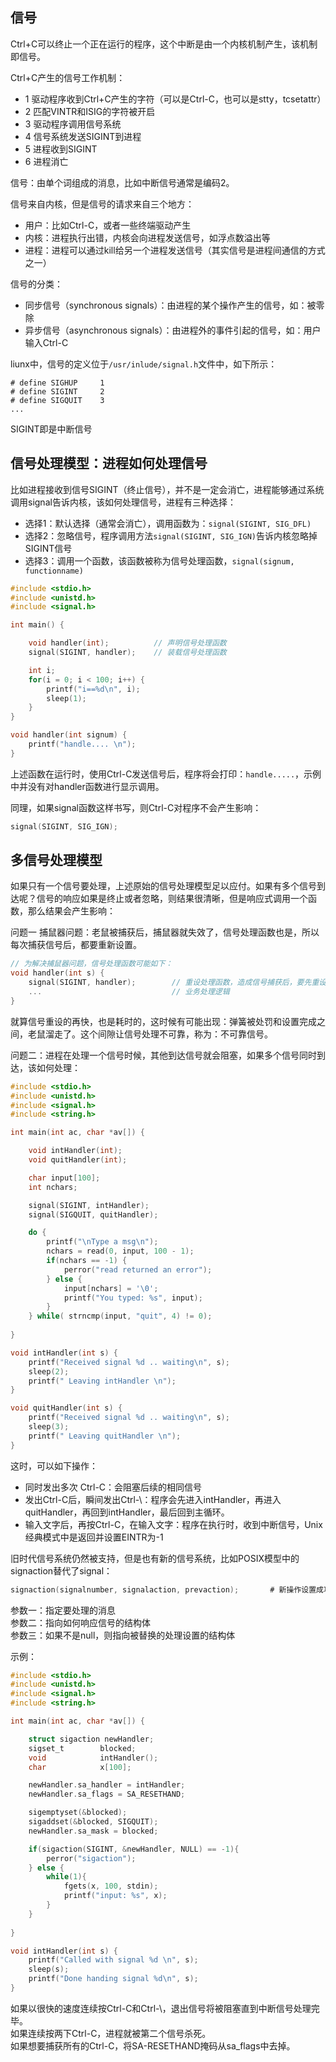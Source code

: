 ## 信号

Ctrl+C可以终止一个正在运行的程序，这个中断是由一个内核机制产生，该机制即信号。  

Ctrl+C产生的信号工作机制：
- 1 驱动程序收到Ctrl+C产生的字符（可以是Ctrl-C，也可以是stty，tcsetattr）
- 2 匹配VINTR和ISIG的字符被开启
- 3 驱动程序调用信号系统
- 4 信号系统发送SIGINT到进程
- 5 进程收到SIGINT
- 6 进程消亡

信号：由单个词组成的消息，比如中断信号通常是编码2。  

信号来自内核，但是信号的请求来自三个地方：
- 用户：比如Ctrl-C，或者一些终端驱动产生
- 内核：进程执行出错，内核会向进程发送信号，如浮点数溢出等
- 进程：进程可以通过kill给另一个进程发送信号（其实信号是进程间通信的方式之一）

信号的分类：
- 同步信号（synchronous signals）：由进程的某个操作产生的信号，如：被零除
- 异步信号（asynchronous signals）：由进程外的事件引起的信号，如：用户输入Ctrl-C

liunx中，信号的定义位于`/usr/inlude/signal.h`文件中，如下所示：
```
# define SIGHUP     1
# define SIGINT     2
# define SIGQUIT    3
...
```
SIGINT即是中断信号

## 信号处理模型：进程如何处理信号

比如进程接收到信号SIGINT（终止信号），并不是一定会消亡，进程能够通过系统调用signal告诉内核，该如何处理信号，进程有三种选择：
- 选择1：默认选择（通常会消亡），调用函数为：`signal(SIGINT, SIG_DFL)`
- 选择2：忽略信号，程序调用方法`signal(SIGINT, SIG_IGN)`告诉内核忽略掉SIGINT信号
- 选择3：调用一个函数，该函数被称为信号处理函数，`signal(signum, functionname)`

```c
#include <stdio.h>
#include <unistd.h>
#include <signal.h>

int main() {

    void handler(int);          // 声明信号处理函数
    signal(SIGINT, handler);    // 装载信号处理函数

    int i;
    for(i = 0; i < 100; i++) {
        printf("i==%d\n", i);
        sleep(1);
    }
}

void handler(int signum) {
    printf("handle.... \n");
}
```

上述函数在运行时，使用Ctrl-C发送信号后，程序将会打印：`handle.....`，示例中并没有对handler函数进行显示调用。 

同理，如果signal函数这样书写，则Ctrl-C对程序不会产生影响：
```c
signal(SIGINT, SIG_IGN);
```

## 多信号处理模型

如果只有一个信号要处理，上述原始的信号处理模型足以应付。如果有多个信号到达呢？信号的响应如果是终止或者忽略，则结果很清晰，但是响应式调用一个函数，那么结果会产生影响：

问题一 捕鼠器问题：老鼠被捕获后，捕鼠器就失效了，信号处理函数也是，所以每次捕获信号后，都要重新设置。  
```c
// 为解决捕鼠器问题，信号处理函数可能如下：
void handler(int s) {
    signal(SIGINT, handler);        // 重设处理函数，造成信号捕获后，要先重设处理函数，再执行业务逻辑
    ...                             // 业务处理逻辑    
}

```

就算信号重设的再快，也是耗时的，这时候有可能出现：弹簧被处罚和设置完成之间，老鼠溜走了。这个间隙让信号处理不可靠，称为：不可靠信号。  

问题二：进程在处理一个信号时候，其他到达信号就会阻塞，如果多个信号同时到达，该如何处理：  

```c
#include <stdio.h>
#include <unistd.h>
#include <signal.h>
#include <string.h>

int main(int ac, char *av[]) {

    void intHandler(int);
    void quitHandler(int);

    char input[100];
    int nchars;

    signal(SIGINT, intHandler);
    signal(SIGQUIT, quitHandler);

    do {
        printf("\nType a msg\n");
        nchars = read(0, input, 100 - 1);
        if(nchars == -1) {
            perror("read returned an error");
        } else {
            input[nchars] = '\0';
            printf("You typed: %s", input);
        }
    } while( strncmp(input, "quit", 4) != 0);
   
}

void intHandler(int s) {
    printf("Received signal %d .. waiting\n", s);
    sleep(2);
    printf(" Leaving intHandler \n");
}

void quitHandler(int s) {
    printf("Received signal %d .. waiting\n", s);
    sleep(3);
    printf(" Leaving quitHandler \n");
}
```

这时，可以如下操作：
- 同时发出多次 Ctrl-C：会阻塞后续的相同信号
- 发出Ctrl-C后，瞬间发出Ctrl-\：程序会先进入intHandler，再进入quitHandler，再回到intHandler，最后回到主循环。
- 输入文字后，再按Ctrl-C，在输入文字：程序在执行时，收到中断信号，Unix经典模式中是返回并设置EINTR为-1

旧时代信号系统仍然被支持，但是也有新的信号系统，比如POSIX模型中的signaction替代了signal：
```c
signaction(signalnumber, signalaction, prevaction);       # 新操作设置成功返回0，否则返回-1
```
参数一：指定要处理的消息  
参数二：指向如何响应信号的结构体  
参数三：如果不是null，则指向被替换的处理设置的结构体

示例：
```c
#include <stdio.h>
#include <unistd.h>
#include <signal.h>
#include <string.h>

int main(int ac, char *av[]) {

    struct sigaction newHandler;
    sigset_t        blocked;
    void            intHandler();
    char            x[100];

    newHandler.sa_handler = intHandler;
    newHandler.sa_flags = SA_RESETHAND;

    sigemptyset(&blocked);
    sigaddset(&blocked, SIGQUIT);
    newHandler.sa_mask = blocked;

    if(sigaction(SIGINT, &newHandler, NULL) == -1){
        perror("sigaction");
    } else {
        while(1){
            fgets(x, 100, stdin);
            printf("input: %s", x);
        }
    }
   
}

void intHandler(int s) {
    printf("Called with signal %d \n", s);
    sleep(s);
    printf("Done handing signal %d\n", s);
}
```

如果以很快的速度连续按Ctrl-C和Ctrl-\，退出信号将被阻塞直到中断信号处理完毕。  
如果连续按两下Ctrl-C，进程就被第二个信号杀死。  
如果想要捕获所有的Ctrl-C，将SA-RESETHAND掩码从sa_flags中去掉。  

